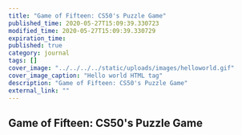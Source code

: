 ```yaml
---
title: "Game of Fifteen: CS50's Puzzle Game"
published_time: 2020-05-27T15:09:39.330723
modified_time: 2020-05-27T15:09:39.330729
expiration_time: 
published: true
category: journal
tags: []
cover_image: "../../../../static/uploads/images/helloworld.gif"
cover_image_caption: "Hello world HTML tag"
description: "Game of Fifteen: CS50's Puzzle Game"
external_link: ""
---
```


## Game of Fifteen: CS50's Puzzle Game


